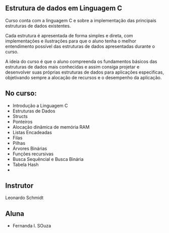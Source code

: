 ## Estrutura de dados em Linguagem C

Curso conta com a linguagem C e sobre a implementação das principais estruturas de dados existentes.

Cada estrutura é apresentada de forma simples e direta, com implementações e ilustrações para que o aluno tenha o melhor entendimento possível das estruturas de dados apresentadas durante o curso.

A ideia do curso é que o aluno compreenda os fundamentos básicos das estruturas de dados mais conhecidas e assim consiga projetar e desenvolver suas próprias estruturas de dados para aplicações especificas, objetivando sempre a alocação de recursos e o desempenho da aplicação.


## No curso:
* Introdução a Linguagem C
* Estruturas de Dados
* Structs
* Ponteiros
* Alocação dinâmica de memória RAM
* Listas Encadeadas
* Filas
* Pilhas
* Árvores Binárias
* Funções recursivas
* Busca Sequêncial e Busca Binária
* Tabela Hash
* 
## Instrutor
Leonardo Schmidt

## Aluna
* Fernanda l. SOuza
